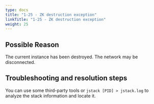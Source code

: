 ```yaml
---
type: docs
title: "1-25 - ZK destruction exception"
linkTitle: "1-25 - ZK destruction exception"
weight: 25
---
```


## Possible Reason

The current instance has been destroyed.
The network may be disconnected.

## Troubleshooting and resolution steps

You can use some third-party tools or `jstack [PID] > jstack.log` to analyze the stack information and locate it.

<p style="margin-top: 3rem;"> </p>